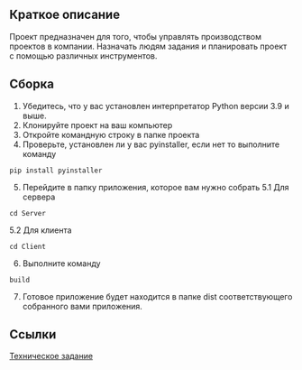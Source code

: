 ## Краткое описание
Проект предназначен для того, чтобы управлять производством проектов в компании. Назначать людям задания и планировать проект с помощью различных инструментов.

## Сборка
1. Убедитесь, что у вас установлен интерпретатор Python версии 3.9 и выше.
2. Клонируйте проект на ваш компьютер
3. Откройте командную строку в папке проекта
4. Проверьте, установлен ли у вас pyinstaller, если нет то выполните команду
```
pip install pyinstaller
```
5. Перейдите в папку приложения, которое вам нужно собрать
5.1 Для сервера
```
cd Server
```
5.2 Для клиента
```
cd Client
```
6. Выполните команду
```
build
```
7. Готовое приложение будет находится в папке dist соответствующего собранного вами приложения.

## Ccылки
[Техническое задание](https://drive.google.com/file/d/1228ewiIHi2A2qkSbr0gXxEK064GIZFSH/view)
